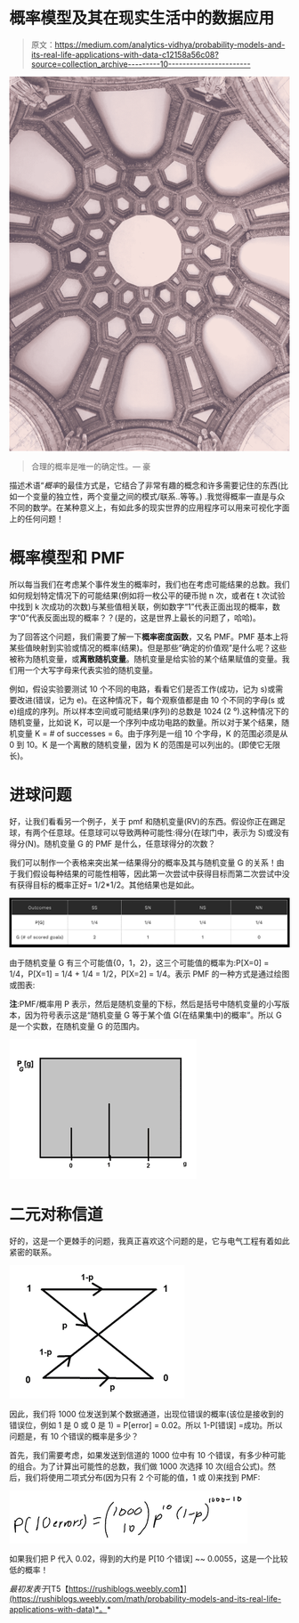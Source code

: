 # 概率模型及其在现实生活中的数据应用

> 原文：<https://medium.com/analytics-vidhya/probability-models-and-its-real-life-applications-with-data-c12158a56c08?source=collection_archive---------10----------------------->

![](img/33e7050bf0c6aa75622e22f09a9ccc21.png)

> 合理的概率是唯一的确定性。— 豪

描述术语“*概率*的最佳方式是，它结合了非常有趣的概念和许多需要记住的东西(比如一个变量的独立性，两个变量之间的模式/联系..等等。) .我觉得概率一直是与众不同的数学。在某种意义上，有如此多的现实世界的应用程序可以用来可视化字面上的任何问题！

# 概率模型和 PMF

所以每当我们在考虑某个事件发生的概率时，我们也在考虑可能结果的总数。我们如何规划特定情况下的可能结果(例如将一枚公平的硬币抛 n 次，或者在 t 次试验中找到 k 次成功的次数)与某些值相关联，例如数字“1”代表正面出现的概率，数字“0”代表反面出现的概率？？(是的，这是世界上最长的问题了，哈哈)。

为了回答这个问题，我们需要了解一下**概率密度函数**，又名 PMF。PMF 基本上将某些值映射到实验或情况的概率(结果)。但是那些“确定的价值观”是什么呢？这些被称为随机变量，或**离散随机变量**。随机变量是给实验的某个结果赋值的变量。我们用一个大写字母来代表实验的随机变量。

例如，假设实验要测试 10 个不同的电路，看看它们是否工作(成功，记为 s)或需要改进(错误，记为 e)。在这种情况下，每个观察值都是由 10 个不同的字母(s 或 e)组成的序列。所以样本空间或可能结果(序列)的总数是 1024 (2 ⁰).这种情况下的随机变量，比如说 K，可以是一个序列中成功电路的数量。所以对于某个结果，随机变量 K = # of successes = 6。由于序列是一组 10 个字母，K 的范围必须是从 0 到 10。K 是一个离散的随机变量，因为 K 的范围是可以列出的。(即使它无限长)。

# 进球问题

好，让我们看看另一个例子，关于 pmf 和随机变量(RV)的东西。假设你正在踢足球，有两个任意球。任意球可以导致两种可能性:得分(在球门中，表示为 S)或没有得分(N)。随机变量 G 的 PMF 是什么，任意球得分的次数？

我们可以制作一个表格来突出某一结果得分的概率及其与随机变量 G 的关系！由于我们假设每种结果的可能性相等，因此第一次尝试中获得目标而第二次尝试中没有获得目标的概率正好= 1/2*1/2。其他结果也是如此。

![](img/740d995d348488141f90059afb913b9e.png)

由于随机变量 G 有三个可能值{0，1，2}，这三个可能值的概率为:P[X=0] = 1/4，P[X=1] = 1/4 + 1/4 = 1/2，P[X=2] = 1/4。表示 PMF 的一种方式是通过绘图或图表:

**注**:PMF/概率用 P 表示，然后是随机变量的下标，然后是括号中随机变量的小写版本，因为符号表示这是“随机变量 G 等于某个值 G(在结果集中)的概率”。所以 G 是一个实数，在随机变量 G 的范围内。

![](img/ff228506c99e64e72ee172ea5abaefb6.png)

# 二元对称信道

好的，这是一个更棘手的问题，我真正喜欢这个问题的是，它与电气工程有着如此紧密的联系。

![](img/59d2d0fa08d38d41045e0f6c901f08a5.png)

因此，我们将 1000 位发送到某个数据通道，出现位错误的概率(该位是接收到的错误位，例如 1 是 0 或 0 是 1) = P[error] = 0.02。所以 1-P[错误] =成功。所以问题是，有 10 个错误的概率是多少？

首先，我们需要考虑，如果发送到信道的 1000 位中有 10 个错误，有多少种可能的组合。为了计算出可能性的总数，我们做 1000 次选择 10 次(组合公式)。然后，我们将使用二项式分布(因为只有 2 个可能的值，1 或 0)来找到 PMF:

![](img/55688641421e5d4bc0142d3caca5d875.png)

如果我们把 P 代入 0.02，得到的大约是 P[10 个错误] ~~ 0.0055，这是一个比较低的概率！

*最初发表于*[T5【https://rushiblogs.weebly.com】](https://rushiblogs.weebly.com/math/probability-models-and-its-real-life-applications-with-data)*。*